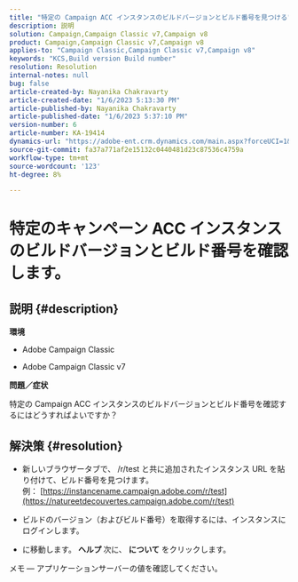 ```yaml
---
title: "特定の Campaign ACC インスタンスのビルドバージョンとビルド番号を見つける"
description: 説明
solution: Campaign,Campaign Classic v7,Campaign v8
product: Campaign,Campaign Classic v7,Campaign v8
applies-to: "Campaign Classic,Campaign Classic v7,Campaign v8"
keywords: "KCS,Build version Build number"
resolution: Resolution
internal-notes: null
bug: false
article-created-by: Nayanika Chakravarty
article-created-date: "1/6/2023 5:13:30 PM"
article-published-by: Nayanika Chakravarty
article-published-date: "1/6/2023 5:37:10 PM"
version-number: 6
article-number: KA-19414
dynamics-url: "https://adobe-ent.crm.dynamics.com/main.aspx?forceUCI=1&pagetype=entityrecord&etn=knowledgearticle&id=b59b5e6c-e58d-ed11-81ac-6045bd006ce9"
source-git-commit: fa37a771af2e15132c0440481d23c87536c4759a
workflow-type: tm+mt
source-wordcount: '123'
ht-degree: 8%

---
```


# 特定のキャンペーン ACC インスタンスのビルドバージョンとビルド番号を確認します。

## 説明 {#description}


<b>環境</b>

- Adobe Campaign Classic

- Adobe Campaign Classic v7

<b>問題／症状</b>

特定の Campaign ACC インスタンスのビルドバージョンとビルド番号を確認するにはどうすればよいですか？


## 解決策 {#resolution}


- 新しいブラウザータブで、 /r/test と共に追加されたインスタンス URL を貼り付けて、ビルド番号を見つけます。 例： [https://instancename.campaign.adobe.com/r/test](https://natureetdecouvertes.campaign.adobe.com/r/test)

- ビルドのバージョン（およびビルド番号）を取得するには、インスタンスにログインします。

- に移動します。 <b>ヘルプ </b>次に、 <b>について</b> をクリックします。

メモ<b> </b> — アプリケーションサーバーの値を確認してください。

